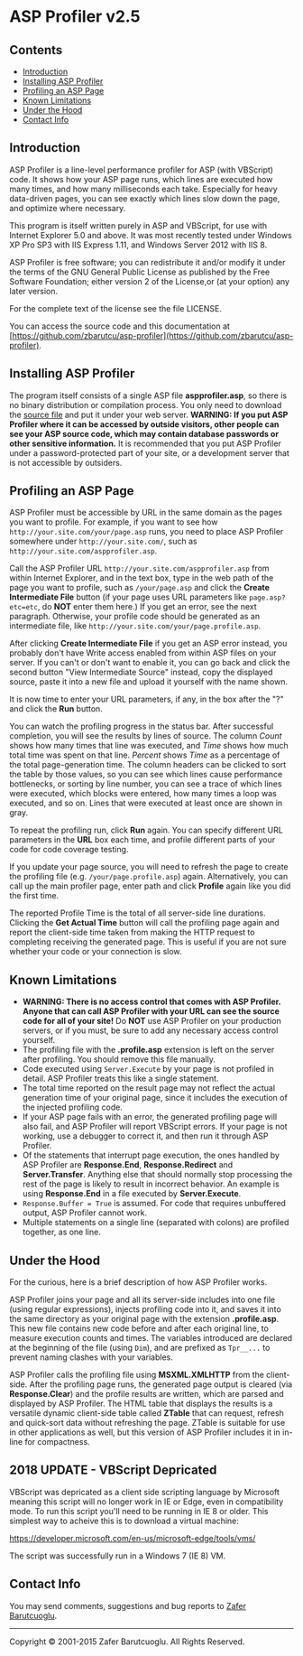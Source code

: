 ASP Profiler v2.5
=================

Contents
--------


*   [Introduction](#Introduction)
*   [Installing ASP Profiler](#Installing)
*   [Profiling an ASP Page](#Usage)
*   [Known Limitations](#Limitations)
*   [Under the Hood](#Internals)
*   [Contact Info](#Contact)

<a name="Introduction"></a>

Introduction
------------

ASP Profiler is a line-level performance profiler for ASP (with VBScript) code. It shows how your ASP page runs, which lines are executed how many times, and how many milliseconds each take. Especially for heavy data-driven pages, you can see exactly which lines slow down the page, and optimize where necessary.

This program is itself written purely in ASP and VBScript, for use with Internet Explorer 5.0 and above. It was most recently tested under Windows XP Pro SP3 with IIS Express 1.11, and Windows Server 2012 with IIS 8.

ASP Profiler is free software; you can redistribute it and/or modify it under the terms of the GNU General Public License as published by the Free Software Foundation; either version 2 of the License,or (at your option) any later version.

For the complete text of the license see the file LICENSE.

You can access the source code and this documentation at [https://github.com/zbarutcu/asp-profiler](https://github.com/zbarutcu/asp-profiler).

<a name="Installing"></a>

Installing ASP Profiler
-----------------------

The program itself consists of a single ASP file **aspprofiler.asp**, so there is no binary distribution or compilation process. You only need to download the [source file](https://github.com/zbarutcu/asp-profiler/raw/master/aspprofiler.asp) and put it under your web server. **WARNING: If you put ASP Profiler where it can be accessed by outside visitors, other people can see your ASP source code, which may contain database passwords or other sensitive information.** It is recommended that you put ASP Profiler under a password-protected part of your site, or a development server that is not accessible by outsiders.

<a name="Usage"></a>

Profiling an ASP Page
---------------------

ASP Profiler must be accessible by URL in the same domain as the pages you want to profile. For example, if you want to see how `http://your.site.com/your/page.asp` runs, you need to place ASP Profiler somewhere under `http://your.site.com/`, such as `http://your.site.com/aspprofiler.asp`.

Call the ASP Profiler URL `http://your.site.com/aspprofiler.asp` from within Internet Explorer, and in the text box, type in the web path of the page you want to profile, such as `/your/page.asp` and click the **Create Intermediate File** button (if your page uses URL parameters like `page.asp?etc=etc`, do **NOT** enter them here.) If you get an error, see the next paragraph. Otherwise, your profile code should be generated as an intermediate file, like `http://your.site.com/your/page.profile.asp`.

After clicking **Create Intermediate File** if you get an ASP error instead, you probably don't have Write access enabled from within ASP files on your server. If you can't or don't want to enable it, you can go back and click the second button "View Intermediate Source" instead, copy the displayed source, paste it into a new file and upload it yourself with the name shown.

It is now time to enter your URL parameters, if any, in the box after the "?" and click the **Run** button.

You can watch the profiling progress in the status bar. After successful completion, you will see the results by lines of source. The column _Count_ shows how many times that line was executed, and _Time_ shows how much total time was spent on that line. _Percent_ shows _Time_ as a percentage of the total page-generation time. The column headers can be clicked to sort the table by those values, so you can see which lines cause performance bottlenecks, or sorting by line number, you can see a trace of which lines were executed, which blocks were entered, how many times a loop was executed, and so on. Lines that were executed at least once are shown in gray.

To repeat the profiling run, click **Run** again. You can specify different URL parameters in the **URL** box each time, and profile different parts of your code for code coverage testing.

If you update your page source, you will need to refresh the page to create the profiling file (e.g. `/your/page.profile.asp`) again. Alternatively, you can call up the main profiler page, enter path and click **Profile** again like you did the first time.

The reported Profile Time is the total of all server-side line durations. Clicking the **Get Actual Time** button will call the profiling page again and report the client-side time taken from making the HTTP request to completing receiving the generated page. This is useful if you are not sure whether your code or your connection is slow.

<a name="Limitations"></a>

Known Limitations
-----------------

*   **WARNING: There is no access control that comes with ASP Profiler. Anyone that can call ASP Profiler with your URL can see the source code for all of your site!** Do **NOT** use ASP Profiler on your production servers, or if you must, be sure to add any necessary access control yourself.
*   The profiling file with the **.profile.asp** extension is left on the server after profiling. You should remove this file manually.
*   Code executed using `Server.Execute` by your page is not profiled in detail. ASP Profiler treats this like a single statement.
*   The total time reported on the result page may not reflect the actual generation time of your original page, since it includes the execution of the injected profiling code.
*   If your ASP page fails with an error, the generated profiling page will also fail, and ASP Profiler will report VBScript errors. If your page is not working, use a debugger to correct it, and then run it through ASP Profiler.
*   Of the statements that interrupt page execution, the ones handled by ASP Profiler are **Response.End**, **Response.Redirect** and **Server.Transfer**. Anything else that should normally stop processing the rest of the page is likely to result in incorrect behavior. An example is using **Response.End** in a file executed by **Server.Execute**.
*   `Response.Buffer = True` is assumed. For code that requires unbuffered output, ASP Profiler cannot work.
*   Multiple statements on a single line (separated with colons) are profiled together, as one line.

<a name="Internals"></a>

Under the Hood
--------------

For the curious, here is a brief description of how ASP Profiler works.

ASP Profiler joins your page and all its server-side includes into one file (using regular expressions), injects profiling code into it, and saves it into the same directory as your original page with the extension **.profile.asp**. This new file contains new code before and after each original line, to measure execution counts and times. The variables introduced are declared at the beginning of the file (using `Dim`), and are prefixed as `Tpr__...` to prevent naming clashes with your variables.

ASP Profiler calls the profiling file using **MSXML.XMLHTTP** from the client-side. After the profiling page runs, the generated page output is cleared (via **Response.Clear**) and the profile results are written, which are parsed and displayed by ASP Profiler. The HTML table that displays the results is a versatile dynamic client-side table called **ZTable** that can request, refresh and quick-sort data without refreshing the page. ZTable is suitable for use in other applications as well, but this version of ASP Profiler includes it in in-line for compactness.

<a name="Contact"></a>

2018 UPDATE - VBScript Depricated
---------------
VBScript was depricated as a client side scripting language by Microsoft meaning this script will no longer work in IE or Edge, even in compatibility mode. To run this script you'll need to be running in IE 8 or older. This simplest way to acheive this is to download a virtual machine:

https://developer.microsoft.com/en-us/microsoft-edge/tools/vms/

The script was successfully run in a Windows 7 (IE 8) VM. 

Contact Info
------------

You may send comments, suggestions and bug reports to [Zafer Barutcuoglu](mailto:zafer@codeola.com).

* * *

Copyright © 2001-2015 Zafer Barutcuoglu. All Rights Reserved.
